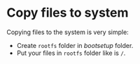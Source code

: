 # Copy files to system

Copying files to the system is very simple:

- Create `rootfs` folder in *bootsetup* folder.
- Put your files in `rootfs` folder like is `/`.
